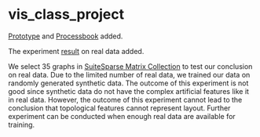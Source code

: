 # vis_class_project
[Prototype](https://github.com/allhailjustice/vis_class_project/blob/master/Prototype.md) and [Processbook](https://github.com/allhailjustice/vis_class_project/blob/master/Processbook.md) added.

The experiment [result](https://github.com/allhailjustice/vis_class_project/tree/master/experiment_result_real_data) on real data added.

We select 35 graphs in [SuiteSparse Matrix Collection](https://sparse.tamu.edu/) to test our conclusion on real data. Due to the limited number of real data, we trained our data on randomly generated synthetic data. The outcome of this experiment is not good since synthetic data do not have the complex artificial features like it in real data. However, the outcome of this experiment cannot lead to the conclusion that topological features cannot represent layout. Further experiment can be conducted when enough real data are available for training.
